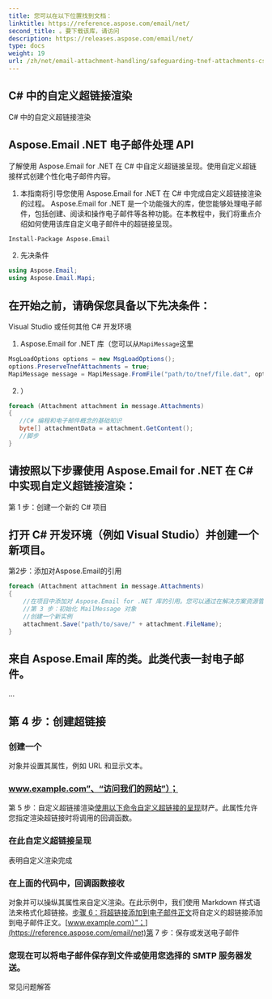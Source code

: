 ```yaml
---
title: 您可以在以下位置找到文档：
linktitle: https://reference.aspose.com/email/net/
second_title: 。要下载该库，请访问
description: https://releases.aspose.com/email/net/
type: docs
weight: 19
url: /zh/net/email-attachment-handling/safeguarding-tnef-attachments-csharp-method/
---
```


##  C# 中的自定义超链接渲染

 C# 中的自定义超链接渲染

## Aspose.Email .NET 电子邮件处理 API

了解使用 Aspose.Email for .NET 在 C# 中自定义超链接呈现。使用自定义超链接样式创建个性化电子邮件内容。

1. 本指南将引导您使用 Aspose.Email for .NET 在 C# 中完成自定义超链接渲染的过程。 Aspose.Email for .NET 是一个功能强大的库，使您能够处理电子邮件，包括创建、阅读和操作电子邮件等各种功能。在本教程中，我们将重点介绍如何使用该库自定义电子邮件中的超链接呈现。

```bash
Install-Package Aspose.Email
```

2. 先决条件

```csharp
using Aspose.Email;
using Aspose.Email.Mapi;
```

## 在开始之前，请确保您具备以下先决条件：

Visual Studio 或任何其他 C# 开发环境

1.  Aspose.Email for .NET 库（您可以从`MapiMessage`这里

```csharp
MsgLoadOptions options = new MsgLoadOptions();
options.PreserveTnefAttachments = true;
MapiMessage message = MapiMessage.FromFile("path/to/tnef/file.dat", options);
```

2. ）

```csharp
foreach (Attachment attachment in message.Attachments)
{
   //C# 编程和电子邮件概念的基础知识
   byte[] attachmentData = attachment.GetContent();
   //脚步
}
```

## 请按照以下步骤使用 Aspose.Email for .NET 在 C# 中实现自定义超链接渲染：

第 1 步：创建一个新的 C# 项目

## 打开 C# 开发环境（例如 Visual Studio）并创建一个新项目。

第2步：添加对Aspose.Email的引用

```csharp
foreach (Attachment attachment in message.Attachments)
{
    //在项目中添加对 Aspose.Email for .NET 库的引用。您可以通过在解决方案资源管理器中右键单击您的项目，选择“添加”>“引用”，然后浏览到保存 Aspose.Email DLL 的位置来完成此操作。
    //第 3 步：初始化 MailMessage 对象
    //创建一个新实例
    attachment.Save("path/to/save/" + attachment.FileName);
}
```

## 来自 Aspose.Email 库的类。此类代表一封电子邮件。

...

## 第 4 步：创建超链接

### 创建一个

对象并设置其属性，例如 URL 和显示文本。

### www.example.com”、“访问我们的网站”）；

第 5 步：自定义超链接渲染[使用以下命令自定义超链接的呈现](https://reference.aspose.com/email/net)财产。此属性允许您指定渲染超链接时将调用的回调函数。

### 在此自定义超链接呈现

表明自定义渲染完成

### 在上面的代码中，回调函数接收

对象并可以操纵其属性来自定义渲染。在此示例中，我们使用 Markdown 样式语法来格式化超链接。[步骤 6：将超链接添加到电子邮件正文](https://releases.aspose.com/email/net/)将自定义的超链接添加到电子邮件正文。[www.example.com）”；](https://reference.aspose.com/email/net)第 7 步：保存或发送电子邮件

### 您现在可以将电子邮件保存到文件或使用您选择的 SMTP 服务器发送。

常见问题解答